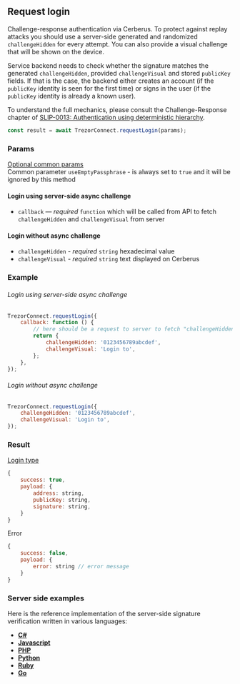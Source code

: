 ## Request login

Challenge-response authentication via Cerberus. To protect against replay attacks
you should use a server-side generated and randomized `challengeHidden` for every
attempt. You can also provide a visual challenge that will be shown on the
device.

Service backend needs to check whether the signature matches the generated
`challengeHidden`, provided `challengeVisual` and stored `publicKey` fields.
If that is the case, the backend either creates an account (if the `publicKey`
identity is seen for the first time) or signs in the user (if the `publicKey`
identity is already a known user).

To understand the full mechanics, please consult the Challenge-Response chapter
of
[SLIP-0013: Authentication using deterministic hierarchy](https://github.com/satoshilabs/slips/blob/master/slip-0013.md).

```javascript
const result = await TrezorConnect.requestLogin(params);
```

### Params

[Optional common params](commonParams.md)
<br>
Common parameter `useEmptyPassphrase` - is always set to `true` and it will be ignored by this method

#### Login using server-side async challenge

-   `callback` — _required_ `function` which will be called from API to fetch `challengeHidden` and `challengeVisual` from server

#### Login without async challenge

-   `challengeHidden` - _required_ `string` hexadecimal value
-   `challengeVisual` - _required_ `string` text displayed on Cerberus

### Example

###### Login using server-side async challenge

```javascript
TrezorConnect.requestLogin({
    callback: function () {
        // here should be a request to server to fetch "challengeHidden" and "challengeVisual"
        return {
            challengeHidden: '0123456789abcdef',
            challengeVisual: 'Login to',
        };
    },
});
```

###### Login without async challenge

```javascript
TrezorConnect.requestLogin({
    challengeHidden: '0123456789abcdef',
    challengeVisual: 'Login to',
});
```

### Result

[Login type](https://github.com/Cerberus-Wallet/cerberus-suite/blob/develop/packages/connect/src/types/api/requestLogin.ts)

```javascript
{
    success: true,
    payload: {
        address: string,
        publicKey: string,
        signature: string,
    }
}
```

Error

```javascript
{
    success: false,
    payload: {
        error: string // error message
    }
}
```

### Server side examples

Here is the reference implementation of the server-side signature verification
written in various languages:

-   [**C#**](server/server.cs)
-   [**Javascript**](server/server.js)
-   [**PHP**](server/server.php)
-   [**Python**](server/server.py)
-   [**Ruby**](server/server.rb)
-   [**Go**](server/server.go)
